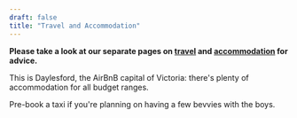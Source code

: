 ```yaml
---
draft: false
title: "Travel and Accommodation"
---
```


**Please take a look at our separate pages on <a href="/travel">travel</a> and <a href="/accommodation">accommodation</a> for advice.**

This is Daylesford, the AirBnB capital of Victoria: there's plenty of accommodation for all budget ranges.

Pre-book a taxi if you're planning on having a few bevvies with the boys.